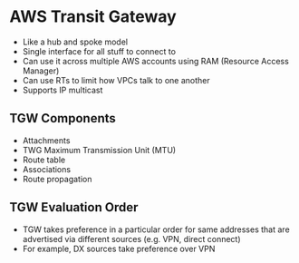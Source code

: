 # AWS Transit Gateway

- Like a hub and spoke model
- Single interface for all stuff to connect to
- Can use it across multiple AWS accounts using RAM (Resource Access Manager)
- Can use RTs to limit how VPCs talk to one another
- Supports IP multicast


## TGW Components
 - Attachments
 - TWG Maximum Transmission Unit (MTU)
 - Route table
 - Associations
 - Route propagation


## TGW Evaluation Order
 - TGW takes preference in a particular order for same addresses that are advertised via different sources (e.g. VPN, direct connect)
 - For example, DX sources take preference over VPN
